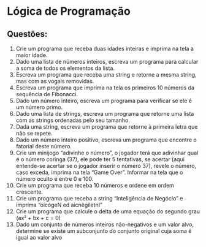 # Lógica de Programação

## Questões:

1. Crie um programa que receba duas idades inteiras e imprima na tela a maior idade.
2. Dado uma lista de números inteiros, escreva um programa para calcular a soma de todos os elementos da lista.
3. Escreva um programa que receba uma string e retorne a mesma string, mas com as vogais removidas.
4. Escreva um programa que imprima na tela os primeiros 10 números da sequência de Fibonacci.
5. Dado um número inteiro, escreva um programa para verificar se ele é um número primo.
6. Dado uma lista de strings, escreva um programa que retorne uma lista com as strings ordenadas pelo seu tamanho.
7. Dada uma string, escreva um programa que retorne à primeira letra que não se repete.
8. Dado um número inteiro positivo, escreva um programa que encontre o fatorial deste número.
9. Crie um minijogo “adivinhe o número”, o jogador terá que adivinhar qual é o número coringa (37), ele pode ter 5 tentativas, se acertar (aqui entende-se acertar se o jogador inserir o número 37), revele o número, caso exceda, imprima na tela “Game Over”. Informar na tela que o número oculto é entre 0 e 100.
10. Crie um programa que receba 10 números e ordene em ordem crescente.
11. Crie um programa que receba a string “Inteligência de Negócio” e imprima “oicógeN ed aicnêgiletnI”
12. Crie um programa que calcule o delta de uma equação do segundo grau (ax² + bx + c = 0)
13. Dado um conjunto de números inteiros não-negativos e um valor alvo, determine se existe um subconjunto do conjunto original cuja soma é igual ao valor alvo
